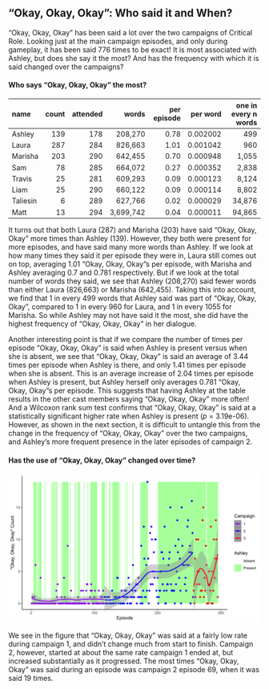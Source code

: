 
## “Okay, Okay, Okay”: Who said it and When?

“Okay, Okay, Okay” has been said a lot over the two campaigns of
Critical Role. Looking just at the main campaign episodes, and only
during gameplay, it has been said 776 times to be exact\! It is most
associated with Ashley, but does she say it the most? And has the
frequency with which it is said changed over the campaigns?

#### Who says “Okay, Okay, Okay” the most?

| name     | count | attended |     words | per episode | per word | one in every n words |
| :------- | ----: | -------: | --------: | ----------: | -------: | -------------------: |
| Ashley   |   139 |      178 |   208,270 |        0.78 | 0.002002 |                  499 |
| Laura    |   287 |      284 |   826,663 |        1.01 | 0.001042 |                  960 |
| Marisha  |   203 |      290 |   642,455 |        0.70 | 0.000948 |                1,055 |
| Sam      |    78 |      285 |   664,072 |        0.27 | 0.000352 |                2,838 |
| Travis   |    25 |      281 |   609,293 |        0.09 | 0.000123 |                8,124 |
| Liam     |    25 |      290 |   660,122 |        0.09 | 0.000114 |                8,802 |
| Taliesin |     6 |      289 |   627,766 |        0.02 | 0.000029 |               34,876 |
| Matt     |    13 |      294 | 3,699,742 |        0.04 | 0.000011 |               94,865 |

It turns out that both Laura (287) and Marisha (203) have said “Okay,
Okay, Okay” more times than Ashley (139). However, they both were
present for more episodes, and have said many more words than Ashley. If
we look at how many times they said it per episode they were in, Laura
still comes out on top, averaging 1.01 “Okay, Okay, Okay”s per episode,
with Marisha and Ashley averaging 0.7 and 0.781 respectively. But if we
look at the total number of words they said, we see that Ashley
(208,270) said fewer words than either Laura (826,663) or Marisha
(642,455). Taking this into account, we find that 1 in every 499 words
that Ashley said was part of “Okay, Okay, Okay”, compared to 1 in every
960 for Laura, and 1 in every 1055 for Marisha. So while Ashley may not
have said it the most, she did have the highest frequency of “Okay,
Okay, Okay” in her dialogue.

Another interesting point is that if we compare the number of times per
episode “Okay, Okay, Okay” is said when Ashley is present versus when
she is absent, we see that “Okay, Okay, Okay” is said an average of 3.44
times per episode when Ashley is there, and only 1.41 times per episode
when she is absent. This is an average increase of 2.04 times per
episode when Ashley is present, but Ashley herself only averages 0.781
“Okay, Okay, Okay”s per episode. This suggests that having Ashley at
the table results in the other cast members saying “Okay, Okay, Okay”
more often\! And a Wilcoxon rank sum test confirms that “Okay, Okay,
Okay” is said at a statistically significant higher rate when Ashley is
present (*p* = 3.19e-06). However, as shown in the next section, it is
difficult to untangle this from the change in the frequency of “Okay,
Okay, Okay” over the two campaigns, and Ashley’s more frequent presence
in the later episodes of campaign 2.

#### Has the use of “Okay, Okay, Okay” changed over time?

![Okay](../plots/okay_okay_okay.png)

We see in the figure that “Okay, Okay, Okay” was said at a fairly low
rate during campaign 1, and didn’t change much from start to finish.
Campaign 2, however, started at about the same rate campaign 1 ended at,
but increased substantially as it progressed. The most times “Okay,
Okay, Okay” was said during an episode was campaign 2 episode 69, when
it was said 19 times.
